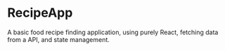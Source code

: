 # RecipeApp
A basic food recipe finding application, using purely React, fetching data from a API,  and state management.
